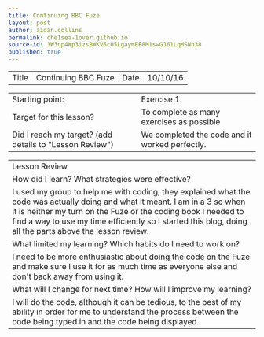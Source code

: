 ```yaml
---
title: Continuing BBC Fuze 
layout: post
author: aidan.collins
permalink: che1sea-1over.github.io
source-id: 1W3np4Wp3izsBWKV6cU5LgaymEB8M1swGJ61LqMSNn38
published: true
---
```

<table>
  <tr>
    <td>Title</td>
    <td>Continuing BBC Fuze </td>
    <td>Date</td>
    <td>10/10/16</td>
  </tr>
</table>


<table>
  <tr>
    <td>Starting point:</td>
    <td>Exercise 1</td>
  </tr>
  <tr>
    <td>Target for this lesson?</td>
    <td>To complete as many exercises as possible</td>
  </tr>
  <tr>
    <td>Did I reach my target? 
(add details to "Lesson Review")</td>
    <td> We completed the code and it worked perfectly.</td>
  </tr>
</table>


<table>
  <tr>
    <td>Lesson Review</td>
  </tr>
  <tr>
    <td>How did I learn? What strategies were effective? </td>
  </tr>
  <tr>
    <td>I used my group to help me with coding, they explained what the code was actually doing and what it meant. I am in a 3 so when it is neither my turn on the Fuze or the coding book I needed to find a way to use my time efficiently so I started this blog, doing all the parts above the lesson review. </td>
  </tr>
  <tr>
    <td>What limited my learning? Which habits do I need to work on? </td>
  </tr>
  <tr>
    <td>I need to be more enthusiastic about doing the code on the Fuze and make sure I use it for as much time as everyone else and don't back away from using it.</td>
  </tr>
  <tr>
    <td>What will I change for next time? How will I improve my learning?</td>
  </tr>
  <tr>
    <td>I will do the code, although it can be tedious, to the best of my ability in order for me to understand the process between the code being typed in and the code being displayed.</td>
  </tr>
</table>


